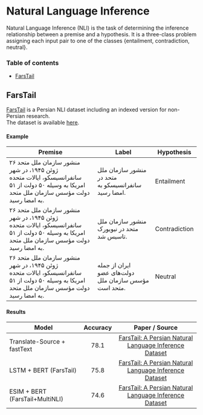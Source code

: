 # Natural Language Inference

Natural Language Inference (NLI) is the task of determining the inference relationship between a premise and a hypothesis. It is a three-class problem assigning each input pair to one of the classes {entailment, contradiction, neutral}. 

### Table of contents

- [FarsTail](#farstail)
  
## FarsTail

[FarsTail](https://arxiv.org/abs/2009.08820) is a Persian NLI dataset including an indexed version for non-Persian research.  
The dataset is available [here](https://github.com/dml-qom/FarsTail).

#### Example

| Premise | Label | Hypothesis |
| --- | ---| --- |
| منشور سازمان ملل متحد ۲۶ ژوئن ۱۹۴۵، در شهر سانفرانسیسکو، ایالات متحده امریکا به وسیله ۵۰ دولت از ۵۱ دولت مؤسس سازمان ملل متحد به امضا رسید. | منشور سازمان ملل متحد در سانفرانسیسکو به امضا رسید. | Entailment |
| منشور سازمان ملل متحد ۲۶ ژوئن ۱۹۴۵، در شهر سانفرانسیسکو، ایالات متحده امریکا به وسیله ۵۰ دولت از ۵۱ دولت مؤسس سازمان ملل متحد به امضا رسید. | منشور سازمان ملل متحد در نیویورک تاسیس شد. | Contradiction |
| منشور سازمان ملل متحد ۲۶ ژوئن ۱۹۴۵، در شهر سانفرانسیسکو، ایالات متحده امریکا به وسیله ۵۰ دولت از ۵۱ دولت مؤسس سازمان ملل متحد به امضا رسید. | ایران از جمله دولت‌های عضو مؤسس سازمان ملل متحد است. | Neutral |

#### Results

| Model           | Accuracy | Paper / Source |
| ------------- | :-----:| :-----:|
| Translate-Source + fastText| 78.1 | [FarsTail: A Persian Natural Language Inference Dataset](https://arxiv.org/abs/2009.08820) |
| LSTM + BERT (FarsTail) | 75.8 | [FarsTail: A Persian Natural Language Inference Dataset](https://arxiv.org/abs/2009.08820) |
| ESIM + BERT (FarsTail+MultiNLI) | 74.6 | [FarsTail: A Persian Natural Language Inference Dataset](https://arxiv.org/abs/2009.08820) |
